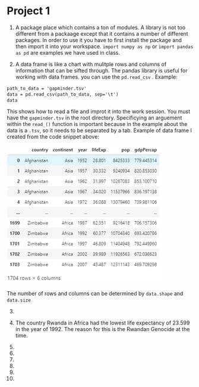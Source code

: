 # Project 1

1. A package place which contains a ton of modules. A library is not too different from a packaage except that it contains a number of different packages. In order to use it you have to first install the package and then import it into your workspace. ```import numpy as np``` or ```import pandas as pd``` are examples we have used in class. 

2. A data frame is like a chart with mulitple rows and columns of information that can be sifted through. The pandas library is useful for working with data frames. you can use the ```pd.read_csv``` . Example:
```
path_to_data = 'gapminder.tsv'
data = pd.read_csv(path_to_data, sep='\t')
data
``` 
This shows how to read a file and improt it into the work session. You must have the ```gapminder.tsv``` in the root directory. Specificying an arguement within the ```read_()``` function is important because in the example about the data is a ```.tsv```, so it needs to be separated by a tab. 
Example of data frame I created from the code snippet above:

![](gapminderpic.PNG)

The number of rows and columns can be determined by ```data.shape``` and ```data.size```

3. 

4. The country Rwanda in Africa had the lowest life expectancy of 23.599 in the year of 1992. The reason for this is the Rwandan Genocide at the time. 

5. 

6. 

7. 

8. 

9. 

10. 
